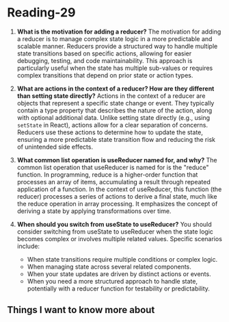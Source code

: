 # Reading-29

1. **What is the motivation for adding a reducer?**
   The motivation for adding a reducer is to manage complex state logic in a more predictable and scalable manner. Reducers provide a structured way to handle multiple state transitions based on specific actions, allowing for easier debugging, testing, and code maintainability. This approach is particularly useful when the state has multiple sub-values or requires complex transitions that depend on prior state or action types.

2. **What are actions in the context of a reducer? How are they different than setting state directly?**
   Actions in the context of a reducer are objects that represent a specific state change or event. They typically contain a type property that describes the nature of the action, along with optional additional data. Unlike setting state directly (e.g., using `setState` in React), actions allow for a clear separation of concerns. Reducers use these actions to determine how to update the state, ensuring a more predictable state transition flow and reducing the risk of unintended side effects.

3. **What common list operation is useReducer named for, and why?**
   The common list operation that useReducer is named for is the "reduce" function. In programming, reduce is a higher-order function that processes an array of items, accumulating a result through repeated application of a function. In the context of useReducer, this function (the reducer) processes a series of actions to derive a final state, much like the reduce operation in array processing. It emphasizes the concept of deriving a state by applying transformations over time.

4. **When should you switch from useState to useReducer?**
   You should consider switching from useState to useReducer when the state logic becomes complex or involves multiple related values. Specific scenarios include:
   - When state transitions require multiple conditions or complex logic.
   - When managing state across several related components.
   - When your state updates are driven by distinct actions or events.
   - When you need a more structured approach to handle state, potentially with a reducer function for testability or predictability.

## Things I want to know more about

